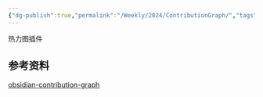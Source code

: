 ```yaml
---
{"dg-publish":true,"permalink":"/Weekly/2024/ContributionGraph/","tags":["Plugin/Obsidian"],"noteIcon":""}
---
```


热力图插件



## 参考资料
[obsidian-contribution-graph](https://github.com/vran-dev/obsidian-contribution-graph)